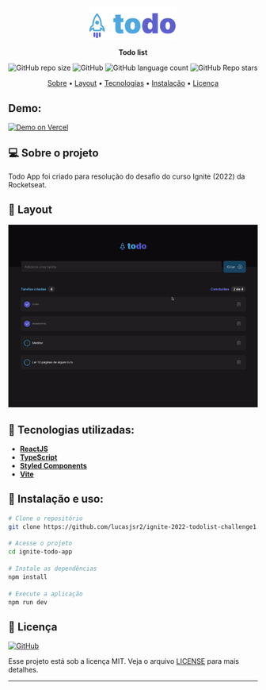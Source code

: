 <p align="center">
  <img width="35%" src="./src/assets/logo-todolist.svg" />
</p>

<p align="center">
    <strong>Todo list</strong>
</p>

<p align="center">
  <img alt="GitHub repo size" src="https://img.shields.io/github/repo-size/lucasjsr2/ignite-2022-todolist-challenge1">
  <img alt="GitHub" src="https://img.shields.io/github/license/lucasjsr2/ignite-2022-todolist-challenge1">
  <img alt="GitHub language count" src="https://img.shields.io/github/languages/count/lucasjsr2/ignite-2022-todolist-challenge1">
  <img alt="GitHub Repo stars" src="https://img.shields.io/github/stars/lucasjsr2/ignite-2022-todolist-challenge1?style=social">
</p>

<p align="center">
 <a href="#-sobre-o-projeto">Sobre</a> •
 <a href="#-layout">Layout</a> •
 <a href="#-tecnologias-utilizadas">Tecnologias</a> •
 <a href="#-instalação-e-uso">Instalação</a> •
 <a href="#-licença">Licença</a>
</p>

## Demo:
<a href="https://ignite-2022-todolist-challenge1.vercel.app/">
    <img alt="Demo on Vercel" src="https://img.shields.io/badge/Demo%20on%20Vercel-000000?style=for-the-badge&logo=vercel">
</a>

## 💻 Sobre o projeto

Todo App foi criado para resolução do desafio do curso Ignite (2022) da Rocketseat.

## 🎨 Layout
<p align="center">
  <img src=".github/preview.gif">
</p>


## 🔨 Tecnologias utilizadas:

- **[ReactJS](https://reactjs.org/)**
- **[TypeScript](https://www.typescriptlang.org/)**
- **[Styled Components](https://styled-components.com/)**
- **[Vite](https://vitejs.dev/)**


## 🚀 Instalação e uso:

```bash
# Clone o repositório
git clone https://github.com/lucasjsr2/ignite-2022-todolist-challenge1.git

# Acesse o projeto
cd ignite-todo-app

# Instale as dependências
npm install

# Execute a aplicação
npm run dev
```


## 📝 Licença

<a href="https://opensource.org/licenses/MIT">
    <img alt="GitHub" src="https://img.shields.io/github/license/lucasjsr2/ignite-2022-todolist-challenge1">
</a>

Esse projeto está sob a licença MIT. Veja o arquivo [LICENSE](./LICENSE.md) para mais detalhes.

---
